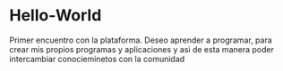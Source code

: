 # Hello-World
Primer encuentro con la plataforma.
Deseo aprender a programar, para crear mis propios programas y aplicaciones
y asi de esta manera poder intercambiar conocieminetos con la comunidad

